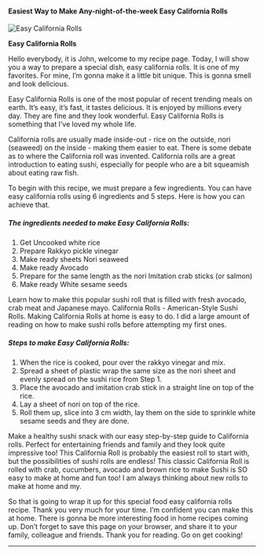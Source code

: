             

#### Easiest Way to Make Any-night-of-the-week Easy California Rolls

![Easy California Rolls](https://img-global.cpcdn.com/recipes/4689486542798848/751x532cq70/easy-california-rolls-recipe-main-photo.jpg)

**Easy California Rolls**

Hello everybody, it is John, welcome to my recipe page. Today, I will show you a way to prepare a special dish, easy california rolls. It is one of my favorites. For mine, I’m gonna make it a little bit unique. This is gonna smell and look delicious.

Easy California Rolls is one of the most popular of recent trending meals on earth. It’s easy, it’s fast, it tastes delicious. It is enjoyed by millions every day. They are fine and they look wonderful. Easy California Rolls is something that I’ve loved my whole life.

California rolls are usually made inside-out - rice on the outside, nori (seaweed) on the inside - making them easier to eat. There is some debate as to where the California roll was invented. California rolls are a great introduction to eating sushi, especially for people who are a bit squeamish about eating raw fish.

To begin with this recipe, we must prepare a few ingredients. You can have easy california rolls using 6 ingredients and 5 steps. Here is how you can achieve that.

##### The ingredients needed to make Easy California Rolls:

1.  Get Uncooked white rice
2.  Prepare Rakkyo pickle vinegar
3.  Make ready sheets Nori seaweed
4.  Make ready Avocado
5.  Prepare for the same length as the nori Imitation crab sticks (or salmon)
6.  Make ready White sesame seeds

Learn how to make this popular sushi roll that is filled with fresh avocado, crab meat and Japanese mayo. California Rolls - American-Style Sushi Rolls. Making California Rolls at home is easy to do. I did a large amount of reading on how to make sushi rolls before attempting my first ones.

##### Steps to make Easy California Rolls:

1.  When the rice is cooked, pour over the rakkyo vinegar and mix.
2.  Spread a sheet of plastic wrap the same size as the nori sheet and evenly spread on the sushi rice from Step 1.
3.  Place the avocado and imitation crab stick in a straight line on top of the rice.
4.  Lay a sheet of nori on top of the rice.
5.  Roll them up, slice into 3 cm width, lay them on the side to sprinkle white sesame seeds and they are done.

Make a healthy sushi snack with our easy step-by-step guide to California rolls. Perfect for entertaining friends and family and they look quite impressive too! This California Roll is probably the easiest roll to start with, but the possibilities of sushi rolls are endless! This classic California Roll is rolled with crab, cucumbers, avocado and brown rice to make Sushi is SO easy to make at home and fun too! I am always thinking about new rolls to make at home and my.

So that is going to wrap it up for this special food easy california rolls recipe. Thank you very much for your time. I’m confident you can make this at home. There is gonna be more interesting food in home recipes coming up. Don’t forget to save this page on your browser, and share it to your family, colleague and friends. Thank you for reading. Go on get cooking!

* * *